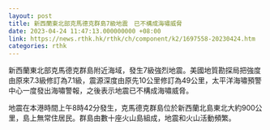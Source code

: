 ```yaml
---
layout: post
title: 新西蘭東北部克馬德克群島7級地震　已不構成海嘯威脅
date: 2023-04-24 11:47:13.000000000 +08:00
link: https://news.rthk.hk/rthk/ch/component/k2/1697558-20230424.htm
categories: rthk
---
```


新西蘭東北部克馬德克群島附近海域，發生7級強烈地震。美國地質勘探局把強度由原來7.3級修訂為7.1級，震源深度由原先10公里修訂為49公里，太平洋海嘯預警中心一度發出海嘯警報，之後表示地震已不構成海嘯威脅。

地震在本港時間上午8時42分發生，克馬德克群島位於新西蘭北島東北大約900公里，島上無常住居民。群島由數十座火山島組成，地震和火山活動頻繁。
